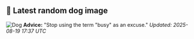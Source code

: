 ## 🐶 Latest random dog image
![Dog](https://images.dog.ceo/breeds/saluki/n02091831_4087.jpg)
**Advice:** "Stop using the term "busy" as an excuse."
*Updated: 2025-08-19 17:37 UTC*
